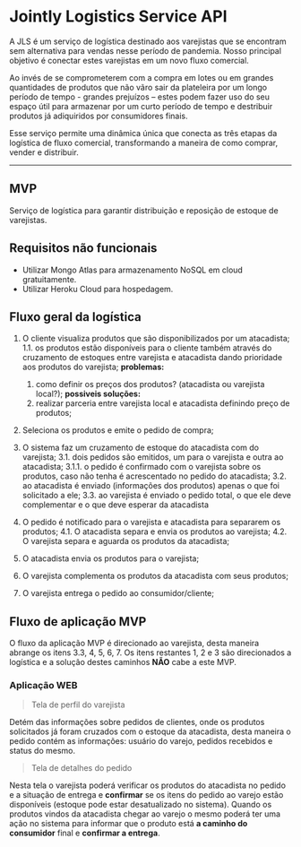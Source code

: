 # Jointly Logistics Service API

A JLS é um serviço de logística destinado aos varejistas que se encontram sem alternativa para vendas nesse período de pandemia. Nosso principal objetivo é conectar estes varejistas em um novo fluxo comercial.

Ao invés de se comprometerem com a compra em lotes ou em grandes quantidades de produtos que não vãro sair da plateleira por um longo período de tempo - grandes prejuízos – estes podem fazer uso do seu espaço útil para armazenar por um curto período de tempo e destribuir produtos já adiquiridos por consumidores finais.

Esse serviço permite uma dinâmica única que conecta as três etapas da logística de fluxo comercial, transformando a maneira de como comprar, vender e distribuir.

---
## MVP

Serviço de logística para garantir distribuição e reposição de estoque de varejistas.

## Requisitos não funcionais

* Utilizar Mongo Atlas para armazenamento NoSQL em cloud gratuitamente.
* Utilizar Heroku Cloud para hospedagem.

## Fluxo geral da logística

1. O cliente visualiza produtos que são disponibilizados por um atacadista;
  1.1. os produtos estão disponíveis para o cliente também através do cruzamento de estoques
      entre varejista e atacadista dando prioridade aos produtos do varejista;
  **problemas:**
    1. como definir os preços dos produtos? (atacadista ou varejista local?);
  **possiveis soluções:**
    1. realizar parceria entre varejista local e atacadista definindo preço de produtos;

2. Seleciona os produtos e emite o pedido de compra;

3. O sistema faz um cruzamento de estoque do atacadista com do varejista;
  3.1. dois pedidos são emitidos, um para o varejista e outra ao atacadista;
    3.1.1. o pedido é confirmado com o varejista sobre os produtos, caso não tenha
           é acrescentado no pedido do atacadista;
  3.2. ao atacadista é enviado (informações dos produtos) apenas o que foi solicitado a ele;
  3.3. ao varejista é enviado o pedido total, o que ele deve complementar e o que
       deve esperar da atacadista

4. O pedido é notificado para o varejista e atacadista para separarem os produtos;
  4.1. O atacadista separa e envia os produtos ao varejista;
  4.2. O varejista separa e aguarda os produtos da atacadista;

5. O atacadista envia os produtos para o varejista;

6. O varejista complementa os produtos da atacadista com seus produtos;

7. O varejista entrega o pedido ao consumidor/cliente;

## Fluxo de aplicação MVP

O fluxo da aplicação MVP é direcionado ao varejista, desta maneira abrange os itens 3.3, 4, 5, 6, 7. Os itens restantes 1, 2 e 3 são direcionados a logística e a solução destes caminhos **NÃO** cabe a este MVP.

### Aplicação WEB

> Tela de perfil do varejista

Detém das informações sobre pedidos de clientes, onde os produtos solicitados já foram cruzados com o estoque da atacadista, desta maneira o pedido contém as informações: usuário do varejo, pedidos recebidos e status do mesmo.

> Tela de detalhes do pedido

Nesta tela o varejista poderá verificar os produtos do atacadista no pedido e a situação de entrega e **confirmar** se os itens do pedido ao varejo estão disponíveis (estoque pode estar desatualizado no sistema). Quando os produtos vindos da atacadista chegar ao varejo o mesmo poderá ter uma ação no sistema para informar que o produto está **a caminho do consumidor** final e **confirmar a entrega**. 
